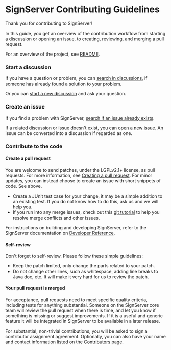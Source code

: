 # SignServer Contributing Guidelines <!-- omit in toc -->

Thank you for contributing to SignServer!

In this guide, you get an overview of the contribution workflow from starting a discussion or opening an issue, to creating, reviewing, and merging a pull request.

For an overview of the project, see [README](README.md). 

### Start a discussion
If you have a question or problem, you can [search in discussions](../../discussions), if someone has already found a solution to your problem. 

Or you can [start a new discussion](../../discussions/new/choose) and ask your question. 

### Create an issue

If you find a problem with SignServer, [search if an issue already exists](../../issues).

If a related discussion or issue doesn't exist, you can [open a new issue](../../issues/new). An issue can be converted into a discussion if regarded as one.

### Contribute to the code

#### Create a pull request

You are welcome to send patches, under the LGPLv2.1+ license, as pull requests. For more information, see [Creating a pull request](https://docs.github.com/en/pull-requests/collaborating-with-pull-requests/proposing-changes-to-your-work-with-pull-requests/creating-a-pull-request). For minor updates, you can instead choose to create an issue with short snippets of code. See above.

* Create a JUnit test case for your change, it may be a simple addition to an existing test. If you do not know how to do this, ask us and we will help you. 
* If you run into any merge issues, check out this [git tutorial](https://github.com/skills/resolve-merge-conflicts) to help you resolve merge conflicts and other issues.

For instructions on building and developing SignServer, refer to the SignServer documentation on [Developer Reference](https://doc.primekey.com/signserver/signserver-reference/developer-reference).

#### Self-review

Don't forget to self-review. Please follow these simple guidelines:
* Keep the patch limited, only change the parts related to your patch. 
* Do not change other lines, such as whitespace, adding line breaks to Java doc, etc. It will make it very hard for us to review the patch.

#### Your pull request is merged

For acceptance, pull requests need to meet specific quality criteria, including tests for anything substantial. Someone on the SignServer core team will review the pull request when there is time, and let you know if something is missing or suggest improvements. If it is a useful and generic feature it will be integrated in SignServer to be available in a later release.

For substantial, non-trivial contributions, you will be asked to sign a contributor assignment agreement. Optionally, you can also have your name and contact information listed on the [Contributors](https://www.signserver.org/contributors/) page. 
